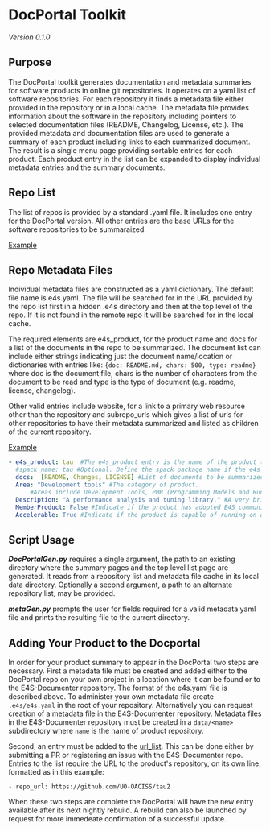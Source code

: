 # DocPortal Toolkit
*Version 0.1.0*

## Purpose
The DocPortal toolkit generates documentation and metadata summaries for software products in online git repositories. It operates on a yaml list of software repositories. For each repository it finds a metadata file either provided in the repository or in a local cache. The metadata file provides information about the software in the repository including pointers to selected documentation files (README, Changelog, License, etc.). The provided metadata and documentation files are used to generate a summary of each product including links to each summarized document. The result is a single menu page providing sortable entries for each product. Each product entry in the list can be expanded to display individual metadata entries and the summary documents. 

## Repo List
The list of repos is provided by a standard .yaml file. It includes one entry for the DocPortal version. All other entries are the base URLs for the software repositories to be summaraized.

[Example](https://github.com/E4S-Project/E4S-Documenter/blob/master/data/e4s_products.yaml)

## Repo Metadata Files
Individual metadata files are constructed as a yaml dictionary. The default file name is e4s.yaml. The file will be searched for in the URL provided by the repo list first in a hidden .e4s directory and then at the top level of the repo. If it is not found in the remote repo it will be searched for in the local cache.

The required elements are e4s_product, for the product name and docs for a list of the documents in the repo to be summarized. The document list can include either strings indicating just the document name/location or dictionaries with entries like: `{doc: README.md, chars: 500, type: readme}` where doc is the document file, chars is the number of characters from the document to be read and type is the type of document (e.g. readme, license, changelog). 

Other valid entries include website, for a link to a primary web resource other than the repository and subrepo_urls which gives a list of urls for other repositories to have their metadata summarized and listed as children of the current repository.

[Example](https://github.com/E4S-Project/E4S-documentation-demo/blob/master/.e4s/e4s.yaml)

```yaml
- e4s_product: tau  #The e4s_product entry is the name of the product to display in the table.
  #spack_name: tau #Optional. Define the spack package name if the e4s_product name is different.
  docs:  [README, Changes, LICENSE] #List of documents to be summarized (relative to the root of the repository)
  Area: "Development tools" #The category of product. 
      #Areas include Development Tools, PMR (Programming Models and Runtimes), Math Libraries, Data & Viz, and Software Ecosystem
  Description: "A performance analysis and tuning library." #A very brief description of the application.
  MemberProduct: False #Indicate if the product has adopted E4S community policies.
  Accelerable: True #Indicate if the product is capable of running on accelerator hardware
  ```

## Script Usage
***DocPortalGen.py*** requires a single argument, the path to an existing directory where the summary pages and the top level list page are generated. It reads from a repository list and metadata file cache in its local data directory. Optionally a second argument, a path to an alternate repository list, may be provided.

***metaGen.py*** prompts the user for fields required for a valid metadata yaml file and prints the resulting file to the current directory.

## Adding Your Product to the Docportal
In order for your product summary to appear in the DocPortal two steps are necessary. First a metadata file must be created and added either to the DocPortal repo on your own project in a location where it can be found or to the E4S-Documenter repository. The format of the e4s.yaml file is described above. To administer your own metadata file create `.e4s/e4s.yaml` in the root of your repository. Alternatively you can request creation of a metadata file in the E4S-Documenter repository. Metadata files in the E4S-Documenter repository must be created in a `data/<name>` subdirectory where `name` is the name of product repository.

Second, an entry must be added to the [url_list](https://github.com/E4S-Project/E4S-Documenter/blob/master/data/e4s_products.yaml). This can be done either by submitting a PR or registering an issue with the E4S-Documenter repo. Entries to the list require the URL to the product's repository, on its own line, formatted as in this example: 

`- repo_url: https://github.com/UO-OACISS/tau2`

When these two steps are complete the DocPortal will have the new entry available after its next nightly rebuild. A rebuild can also be launched by request for more immedeate confirmation of a successful update.
